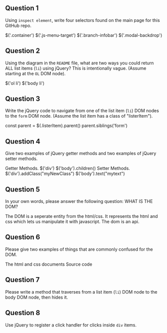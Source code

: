 ## Question 1

Using `inspect element`, write four selectors found on the main page for this
GitHub repo.

<!-- your answer starts here -->
$('.container')
$('.js-menu-target')
$('.branch-infobar')
$('.modal-backdrop')


<!-- your answer ends here -->

## Question 2

Using the diagram in the `README` file, what are two ways you could return ALL
list items (`li`) using jQuery? This is intentionally vague. (Assume starting
at the `OL` DOM node).

<!-- your answer starts here -->
$('ol li')
$('body li')
<!-- your answer ends here -->

## Question 3

Write the jQuery code to navigate from one of the list item (`li`) DOM nodes to
the `form` DOM node. (Assume the list item has a class of "listerItem").

<!-- your answer starts here -->
 const parent = $(.listerItem).parent()
 parent.siblings('form')
<!-- your answer ends here -->

## Question 4

Give two examples of jQuery getter methods and two examples of jQuery setter
methods.

<!-- your answer starts here -->
Getter Methods.
$('div')
$('body').children()
Setter Methods.
$('div').addClass("myNewClass")
$('body').text("mytext")
<!-- your answer ends here -->

## Question 5

In your own words, please answer the following question: WHAT IS THE DOM?

<!-- your answer starts here -->
The DOM is a seperate entity from the html/css. It represents the html and css which
lets us manipulate it with javascript. The dom is an api.
<!-- your answer ends here -->

## Question 6

Please give two examples of things that are commonly confused for the DOM.

<!-- your answer starts here -->
The html and css documents
Source code
<!-- your answer ends here -->

## Question 7

Please write a method that traverses from a list item (`li`) DOM node to the
body DOM node, then hides it.

<!-- your answer starts here -->

<!-- your answer ends here -->

## Question 8

Use jQuery to register a click handler for clicks inside `div` items.

<!-- your answer starts here -->

<!-- your answer ends here -->
